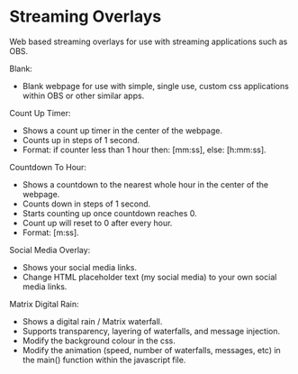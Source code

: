 # Streaming Overlays
Web based streaming overlays for use with streaming applications such as OBS.

Blank:
- Blank webpage for use with simple, single use, custom css applications within OBS or other similar apps.

Count Up Timer:
- Shows a count up timer in the center of the webpage.
- Counts up in steps of 1 second.
- Format: if counter less than 1 hour then: [mm:ss], else: [h:mm:ss].

Countdown To Hour:
- Shows a countdown to the nearest whole hour in the center of the webpage.
- Counts down in steps of 1 second.
- Starts counting up once countdown reaches 0.
- Count up will reset to 0 after every hour.
- Format: [m:ss].

Social Media Overlay:
- Shows your social media links.
- Change HTML placeholder text (my social media) to your own social media links.

Matrix Digital Rain:
- Shows a digital rain / Matrix waterfall.
- Supports transparency, layering of waterfalls, and message injection.
- Modify the background colour in the css.
- Modify the animation (speed, number of waterfalls, messages, etc) in the main() function within the javascript file.